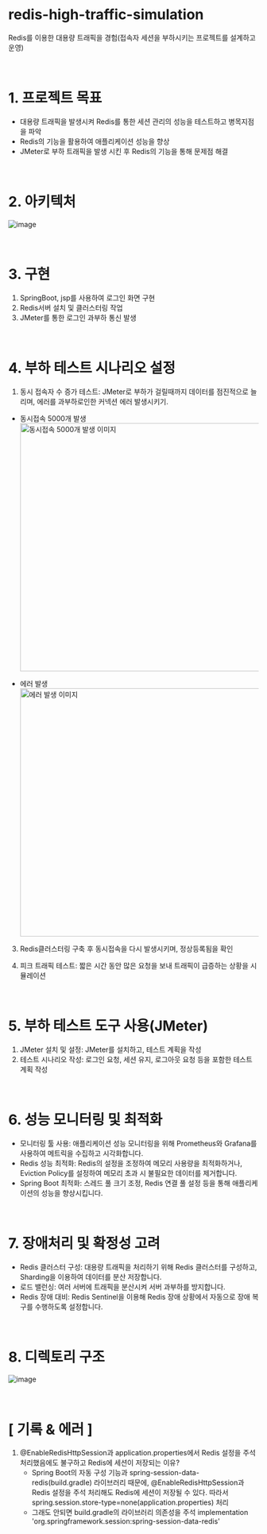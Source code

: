 # redis-high-traffic-simulation
Redis를 이용한 대용량 트래픽을 경험(접속자 세션을 부하시키는 프로젝트를 설계하고 운영)

<br/>

# 1. 프로젝트 목표
 - 대용량 트래픽을 발생시켜 Redis를 통한 세션 관리의 성능을 테스트하고 병목지점을 파악
 - Redis의 기능을 활용하여 애플리케이션 성능을 향상
 - JMeter로 부하 트래픽을 발생 시킨 후 Redis의 기능을 통해 문제점 해결 
 
<br/>

# 2. 아키텍처
![image](https://github.com/user-attachments/assets/ccd35302-97ff-42e6-9751-f727461a6ef5)


<br/>

# 3. 구현
1. SpringBoot, jsp를 사용하여 로그인 화면 구현
2. Redis서버 설치 및 클러스터링 작업
3. JMeter를 통한 로그인 과부하 통신 발생

<br/>

# 4. 부하 테스트 시나리오 설정
1. 동시 접속자 수 증가 테스트: JMeter로 부하가 걸릴때까지 데이터를 점진적으로 늘리며, 에러를 과부하로인한 커넥션 에러 발생시키기.
 - 동시접속 5000개 발생
   <img src="https://github.com/user-attachments/assets/c9588a1f-6e91-45d3-a454-c2190bfcd676" alt="동시접속 5000개 발생 이미지" width="500">

 - 에러 발생
   <img src="https://github.com/user-attachments/assets/89a25447-d637-4950-ae3a-a6e51486e29f" alt="에러 발생 이미지" width="500">

3. Redis클러스터링 구축 후 동시접속을 다시 발생시키며, 정상등록됨을 확인

4. 피크 트래픽 테스트: 짧은 시간 동안 많은 요청을 보내 트래픽이 급증하는 상황을 시뮬레이션

<br/>

# 5. 부하 테스트 도구 사용(JMeter)
1. JMeter 설치 및 설정: JMeter를 설치하고, 테스트 계획을 작성
2. 테스트 시나리오 작성: 로그인 요청, 세션 유지, 로그아웃 요청 등을 포함한 테스트 계획 작성

<br/>

# 6. 성능 모니터링 및 최적화
- 모니터링 툴 사용: 애플리케이션 성능 모니터링을 위해 Prometheus와 Grafana를 사용하여 메트릭을 수집하고 시각화합니다.
- Redis 성능 최적화: Redis의 설정을 조정하여 메모리 사용량을 최적화하거나, Eviction Policy를 설정하여 메모리 초과 시 불필요한 데이터를 제거합니다.
- Spring Boot 최적화: 스레드 풀 크기 조정, Redis 연결 풀 설정 등을 통해 애플리케이션의 성능을 향상시킵니다.

<br/>

# 7. 장애처리 및 확정성 고려
- Redis 클러스터 구성: 대용량 트래픽을 처리하기 위해 Redis 클러스터를 구성하고, Sharding을 이용하여 데이터를 분산 저장합니다.
- 로드 밸런싱: 여러 서버에 트래픽을 분산시켜 서버 과부하를 방지합니다.
- Redis 장애 대비: Redis Sentinel을 이용해 Redis 장애 상황에서 자동으로 장애 복구를 수행하도록 설정합니다.

<br/>

# 8. 디렉토리 구조
![image](https://github.com/user-attachments/assets/91620caf-21cb-4bb0-8625-8b70b972fe4c)

<br/>

# [ 기록 & 에러 ]
1. @EnableRedisHttpSession과 application.properties에서 Redis 설정을 주석 처리했음에도 불구하고 Redis에 세션이 저장되는 이유?
   - Spring Boot의 자동 구성 기능과 spring-session-data-redis(build.gradle) 라이브러리 때문에, @EnableRedisHttpSession과 Redis 설정을 주석 처리해도 Redis에 세션이 저장될 수 있다. 따라서 spring.session.store-type=none(application.properties) 처리
   - 그래도 안되면 build.gradle의 라이브러리 의존성을 주석 implementation 'org.springframework.session:spring-session-data-redis'

